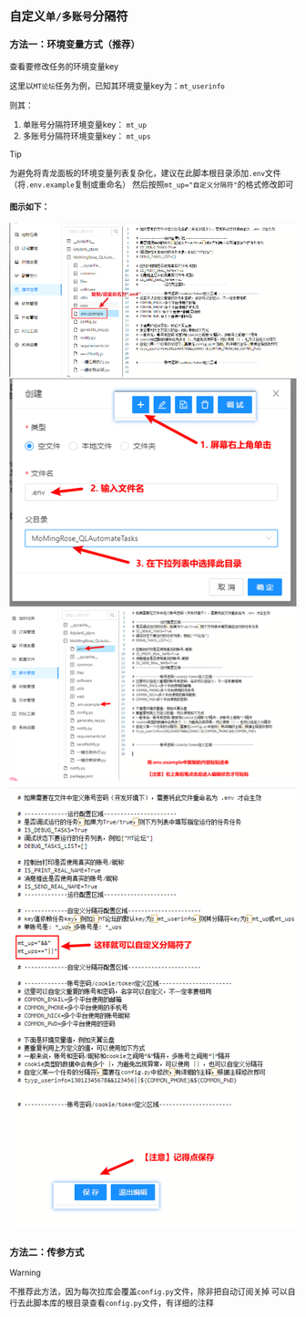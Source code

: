 ## 自定义`单/多账号`分隔符

### 方法一：环境变量方式（推荐）

查看要修改任务的环境变量key

这里以`MT论坛`任务为例，已知其环境变量key为：`mt_userinfo`

则其：
1. 单账号分隔符环境变量key： `mt_up`
2. 多账号分隔符环境变量key： `mt_ups`

> [!TIP]
> 为避免将青龙面板的环境变量列表复杂化，建议在此脚本根目录添加`.env`文件（将`.env.example`复制或重命名）
> 然后按照`mt_up="自定义分隔符"`的格式修改即可

#### 图示如下：
![](./images/384892490026300.png)
![](./images/385056777678900.png)
![](./images/385178162903700.png)
![](./images/385506480048300.png)



### 方法二：传参方式
> [!WARNING]
> 不推荐此方法，因为每次拉库会覆盖`config.py`文件，除非把自动订阅关掉
> 可以自行去此脚本库的根目录查看`config.py`文件，有详细的注释